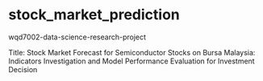# stock_market_prediction
wqd7002-data-science-research-project

Title: Stock Market Forecast for Semiconductor Stocks on Bursa Malaysia: Indicators Investigation and Model Performance Evaluation for Investment Decision
